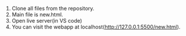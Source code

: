 1. Clone all files from the repository.
2. Main file is new.html.
3. Open live server(in VS code)
4. You can visit the webapp at localhost(http://127.0.0.1:5500/new.html).
